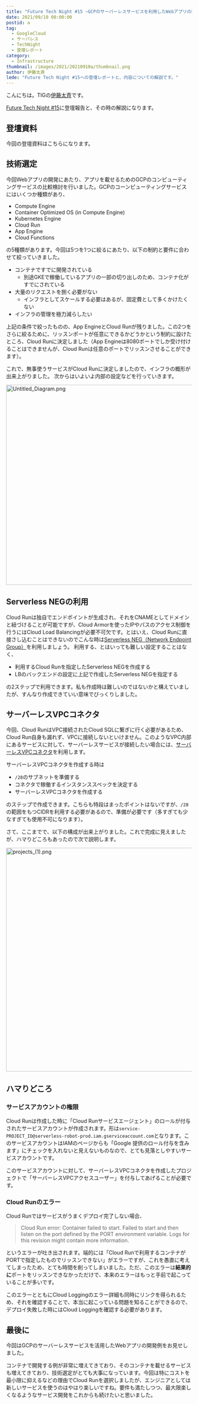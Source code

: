 ```yaml
---
title: "Future Tech Night #15 ~GCPのサーバーレスサービスを利用したWebアプリの開発~"
date: 2021/09/10 00:00:00
postid: a
tag:
  - GoogleCloud
  - サーバレス
  - TechNight
  - 登壇レポート
category:
  - Infrastructure
thumbnail: /images/2021/20210910a/thumbnail.png
author: 伊藤太斉
lede: "Future Tech Night #15への登壇レポートと、内容についての解説です。"
---
```

こんにちは。TIGの[伊藤太斉](https://twitter.com/kaedemalu)です。

[Future Tech Night #15](https://future.connpass.com/event/220822/)に登壇報告と、その時の解説になります。

## 登壇資料

今回の登壇資料はこちらになります。

<script async class="speakerdeck-embed" data-id="79065ba6f3824c0296baca7eac3ad1aa" data-ratio="1.77777777777778" src="//speakerdeck.com/assets/embed.js"></script>

## 技術選定

今回Webアプリの開発にあたり、アプリを載せるためのGCPのコンピューティングサービスの比較検討を行いました。GCPのコーンピューティングサービスにはいくつか種類があり、

- Compute Engine
- Container Optimized OS (in Compute Engine)
- Kubernetes Engine
- Cloud Run
- App Engine
- Cloud Functions

の5種類があります。今回は5つを1つに絞るにあたり、以下の制約と要件に合わせて絞っていきました。

- コンテナですでに開発されている
  - 別途GKEで稼働しているアプリの一部の切り出しのため、コンテナ化がすでにされている
- 大量のリクエストを捌く必要がない
  - インフラとしてスケールする必要はあるが、固定費として多くかけたくない
- インフラの管理を極力減らしたい

上記の条件で絞ったものの、App EngineとCloud Runが残りました。この2つをさらに絞るために、リッスンポートが任意にできるかどうかという制約に設けたところ、Cloud Runに決定しました（App Engineは8080ポートでしか受け付けることはできませんが、Cloud Runは任意のポートでリッスンさせることができます）。

これで、無事使うサービスがCloud Runに決定しましたので、インフラの概形が出来上がりました。
次からはいよいよ内部の設定などを行っていきます。

<img src="/images/2021/20210910a/Untitled_Diagram.png" alt="Untitled_Diagram.png" width="1011" height="541" loading="lazy">

## Serverless NEGの利用

Cloud Runは独自でエンドポイントが生成され、それをCNAMEとしてドメインと紐づけることが可能ですが、Cloud Armorを使ったIPやパスのアクセス制御を行うにはCloud Load Balancingが必要不可欠です。とはいえ、Cloud Runに直接さし込むことはできないのでこんな時は[Serverless NEG（Network Endpoint Group）](https://cloud.google.com/load-balancing/docs/negs/serverless-neg-concepts?hl=ja)を利用しましょう。
利用する、とはいっても難しい設定することはなく、

- 利用するCloud Runを指定したServerless NEGを作成する
- LBのバックエンドの設定に上記で作成したServerless NEGを指定する

の2ステップで利用できます。私も作成時は難しいのではないかと構えていましたが、すんなり作成できていい意味でびっくりしました。

## サーバーレスVPCコネクタ

今回、Cloud RunはVPC接続されたCloud SQLに繋ぎに行く必要があるため、Cloud Run自身も漏れず、VPCに接続しないといけません。このようなVPC内部にあるサービスに対して、サーバーレスサービスが接続したい場合には、[サーバーレスVPCコネクタ](https://cloud.google.com/vpc/docs/serverless-vpc-access?hl=ja)を利用します。

サーバーレスVPCコネクタを作成する時は

- `/28`のサブネットを準備する
- コネクタで稼働するインスタンススペックを決定する
- サーバーレスVPCコネクタを作成する

のステップで作成できます。こちらも特段はまったポイントはないですが、`/28`の範囲をもつCIDRを利用する必要があるので、準備が必要です（多すぎても少なすぎても使用不可になります）。

さて、ここまでで、以下の構成が出来上がりました。これで完成に見えましたが、ハマりどころもあったので次で説明します。

<img src="/images/2021/20210910a/projects_(1).png" alt="projects_(1).png" width="1200" height="605" loading="lazy">

## ハマりどころ

### サービスアカウントの権限

Cloud Runは作成した時に「Cloud Runサービスエージェント」のロールが付与されたサービスアカウントが作成されます。形は`service-PROJECT_ID@serverless-robot-prod.iam.gserviceaccount.com`となります。このサービスアカウントはIAMのページからも「Google 提供のロール付与を含みます」にチェックを入れないと見えないものなので、とても見落としやすいサービスアカウントです。

このサービスアカウントに対して、サーバーレスVPCコネクタを作成したプロジェクトで「サーバーレスVPCアクセスユーザー」を付与してあげることが必要です。

### Cloud Runのエラー

Cloud Runではサービスがうまくデプロイ完了しない場合、
> Cloud Run error: Container failed to start. Failed to start and then listen on the port defined by the PORT environment variable. Logs for this revision might contain more information.

というエラーが吐き出されます。端的には「Cloud Runで利用するコンテナがPORTで指定したものでリッスンできない」がエラーですが、これを愚直に考えてしまったため、とても時間を削ってしまいました。ただ、このエラーは**結果的に**ポートをリッスンできなかっただけで、本来のエラーはもっと手前で起こっていることが多いです。

このエラーとともにCloud Loggingのエラー詳細も同時にリンクを得られるため、それを確認することで、本当に起こっている問題を知ることができるので、デプロイ失敗した時にはCloud Loggingを確認する必要があります。

## 最後に

今回はGCPのサーバーレスサービスを活用したWebアプリの開発例をお見せしました。

コンテナで開発する例が非常に増えてきており、そのコンテナを載せるサービスも増えてきており、技術選定がとても大事になっています。今回は特にコストを最小限に抑えるなどの理由でCloud Runを選択しましたが、エンジニアとしては新しいサービスを使うのはやはり楽しいですね。要件も満たしつつ、最大限楽しくなるようなサービス開発をこれからも続けたいと思いました。
